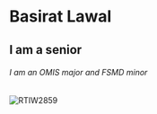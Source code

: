 # Basirat Lawal
## I am a senior
###### I am an OMIS major and FSMD minor
![RTIW2859](https://user-images.githubusercontent.com/122910068/214883357-6a69a13b-f262-416c-bc14-f53be08863fa.JPG)

